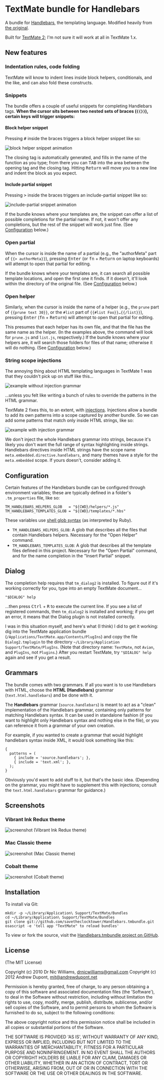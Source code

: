 
# TextMate bundle for Handlebars

A bundle for [Handlebars][], the templating language. Modified heavily from [the original][drnic].

Built for [TextMate 2][textmate]; I'm not sure it will work at all in TextMate 1.x.

## New features

### Indentation rules, code folding

TextMate will know to indent lines inside block helpers, conditionals, and the like, and can also fold these constructs.

### Snippets

The bundle offers a couple of useful snippets for completing Handlebars tags. **When the cursor sits between two nested sets of braces (`{{}}`), certain keys will trigger snippets:**

#### Block helper snippet

Pressing <kbd>#</kbd> inside the braces triggers a block helper snippet like so:

![block helper snippet animation](http://i.imgur.com/9U742.gif)

The closing tag is automatically generated, and fills in the name of the function as you type; from there you can <kbd>TAB</kbd> into the area between the opening tag and the closing tag. Hitting <kbd>Return</kbd> will move you to a new line and indent the block as you expect.

#### Include partial snippet

Pressing <kbd>&gt;</kbd> inside the braces triggers an include-partial snippet like so:

![include-partial snippet animation](http://i.imgur.com/vdfF8.gif)

If the bundle knows where your templates are, the snippet can offer a list of possible completions for the partial name. If not, it won't offer any completions, but the rest of the snippet will work just fine. (See [Configuration][] below.)

### Open partial

When the cursor is inside the name of a partial (e.g., the "authorMeta" part of `{{> authorMeta}}`), pressing <kbd>Enter</kbd> (or <kbd>fn</kbd> + <kbd>Return</kbd> on laptop keyboards) will attempt to open that partial for editing.

If the bundle knows where your templates are, it can search all possible template locations, and open the first one it finds. If it doesn't, it'll look within the directory of the original file. (See [Configuration][] below.)

### Open helper

Similarly, when the cursor is inside the name of a helper (e.g., the `prune` part of `{{prune text 30}}`, or the `#list` part of `{{#list Foo}}…{{/list}}`), pressing <kbd>Enter</kbd> (<kbd>fn</kbd> + <kbd>Return</kbd>) will attempt to open that partial for editing.

This presumes that each helper has its own file, and that the file has the same name as the helper. (In the examples above, the command will look for `prune.js` and `list.js`, respectively.) If the bundle knows where your helpers are, it will search those folders for files of that name; otherwise it will do nothing. (See [Configuration][] below.)

[configuration]: #configuration

### String scope injections

The annoying thing about HTML templating languages in TextMate 1 was that they couldn't pick up on stuff like this…

![example without injection grammar](http://i.imgur.com/Cv6J1.png)

…unless you felt like writing a bunch of rules to override the patterns in the HTML grammar.

TextMate 2 fixes this, to an extent, with [injections][]. Injections allow a bundle to add its own patterns into a scope captured by another bundle. So we can add some patterns that match only inside HTML strings, like so:

![example with injection grammar](http://i.imgur.com/pD2jW.png)

We don't inject the whole Handlebars grammar into strings, because it's likely you don't want the full range of syntax highlighting inside strings. Handlebars directives inside HTML strings have the scope name `meta.embedded.directive.handlebars`, and many themes have a style for the `meta.embedded` scope. If yours doesn't, consider adding it.

## Configuration

Certain features of the Handlebars bundle can be configured through environment variables; these are typically defined in a folder's `.tm_properties` file, like so:

    TM_HANDLEBARS_HELPERS_GLOB   = "${CWD}/helpers/*.js"
    TM_HANDLEBARS_TEMPLATES_GLOB = "${CWD}/templates/*.hbs"

These variables use [shell glob syntax][] (as interpreted by Ruby).
    
* `TM_HANDLEBARS_HELPERS_GLOB`: A glob that describes all the files that contain Handlebars helpers. Necessary for the "Open Helper" command.
* `TM_HANDLEBARS_TEMPLATES_GLOB`: A glob that describes all the template files defined in this project. Necessary for the "Open Partial" command, and for the name completion in the "Insert Partial" snippet.

## Dialog

The completion help requires that `tm_dialog2` is installed. To figure out if it's working correctly for you, type into an empty TextMate document...

    "$DIALOG" help
    
...then press <kbd>Ctrl</kbd> + <kbd>R</kbd> to execute the current line. If you see a list of registered commands, then `tm_dialog2` is installed and working; if you get an error, it means that the Dialog plugin is not installed correctly.

I was in this situation myself, and here's what (I think) I did to get it working: dig into the TextMate application bundle (`/Applications/TextMate.app/Contents/PlugIns`) and copy the file `Dialog2.tmplugin` to the directory `~/Library/Application Support/TextMate/PlugIns`. (Note that directory name: `TextMate`, not `Avian`, and `PlugIns`, not `Plugins`.) After you restart TextMate, try `"$DIALOG" help` again and see if you get a result.

## Grammars

The bundle comes with two grammars. If all you want is to use Handlebars with HTML, choose the **HTML (Handlebars)** grammar  (`text.html.handlebars`) and be done with it.

The **Handlebars** grammar (`source.handlebars`) is meant to act as a "clean" implementation of the Handlebars grammar, containing only patterns for matching Handlebars syntax. It can be used in standalone fashion (if you want to highlight only Handlebars syntax and nothing else in the file), or you can reference it from a grammar of your own creation.
 
For example, if you wanted to create a grammar that would highlight handlebars syntax inside XML, it would look something like this:

    {
      patterns = (
        { include = 'source.handlebars'; },
        { include = 'text.xml'; },
      );
    }

Obviously you'd want to add stuff to it, but that's the basic idea. (Depending on the grammar, you might have to supplement this with injections; consult the `text.html.handlebars` grammar for guidance.)

## Screenshots

### Vibrant Ink Redux theme

![screenshot (Vibrant Ink Redux theme)](http://i.imgur.com/c3mZj.png)

### Mac Classic theme

![screenshot (Mac Classic theme)](http://i.imgur.com/zFJtN.png)

### Cobalt theme

![screenshot (Cobalt theme)](http://i.imgur.com/BcwY8.png)

## Installation

To install via Git:

    mkdir -p ~/Library/Application\ Support/TextMate/Bundles
    cd ~/Library/Application\ Support/TextMate/Bundles
    git clone git://github.com/savetheclocktower/Handlebars.tmbundle.git
    osascript -e 'tell app "TextMate" to reload bundles'
    
To view or fork the source, visit the [Handlebars.tmbundle project on GitHub][github].

[drnic]:      http://github.com/drnic/Handlebars.tmbundle
[github]:     http://github.com/savetheclocktower/Handlebars.tmbundle
[injections]: http://blog.macromates.com/2012/injection-grammars-project-variables/
[handlebars]: http://handlebarsjs.com
[textmate]:   https://github.com/textmate/textmate
[shell glob syntax]: http://ruby-doc.org/core-1.9.3/Dir.html#method-c-glob


## License

(The MIT License)

Copyright (c) 2010 Dr Nic Williams, drnicwilliams@gmail.com
Copyright (c) 2012 Andrew Dupont,   mit@andrewdupont.net

Permission is hereby granted, free of charge, to any person obtaining
a copy of this software and associated documentation files (the
'Software'), to deal in the Software without restriction, including
without limitation the rights to use, copy, modify, merge, publish,
distribute, sublicense, and/or sell copies of the Software, and to
permit persons to whom the Software is furnished to do so, subject to
the following conditions:

The above copyright notice and this permission notice shall be
included in all copies or substantial portions of the Software.

THE SOFTWARE IS PROVIDED 'AS IS', WITHOUT WARRANTY OF ANY KIND,
EXPRESS OR IMPLIED, INCLUDING BUT NOT LIMITED TO THE WARRANTIES OF
MERCHANTABILITY, FITNESS FOR A PARTICULAR PURPOSE AND NONINFRINGEMENT.
IN NO EVENT SHALL THE AUTHORS OR COPYRIGHT HOLDERS BE LIABLE FOR ANY
CLAIM, DAMAGES OR OTHER LIABILITY, WHETHER IN AN ACTION OF CONTRACT,
TORT OR OTHERWISE, ARISING FROM, OUT OF OR IN CONNECTION WITH THE
SOFTWARE OR THE USE OR OTHER DEALINGS IN THE SOFTWARE.


